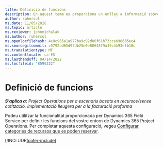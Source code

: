 ```yaml
---
title: Definició de funcions
description: En aquest tema es proporciona un enllaç a informació sobre la manera de configurar categories de recursos que es poden reservar.
author: ruhercul
ms.date: 11/05/2020
ms.topic: article
ms.reviewer: johnmichalak
ms.author: ruhercul
ms.openlocfilehash: 4e8c965a1a977ba9c92d80f61b73ccab98635ec4
ms.sourcegitcommit: c0792bd65d92db25e0e8864879a19c4b93efb10c
ms.translationtype: MT
ms.contentlocale: ca-ES
ms.lasthandoff: 04/14/2022
ms.locfileid: "8596222"
---
```

# <a name="define-roles"></a>Definició de funcions

_**S'aplica a:** Project Operations per a escenaris basats en recursos/sense cotització, implementació lleugera per a la facturació proforma_

Podeu utilitzar la funcionalitat proporcionada per Dynamics 365 Field Service per definir les funcions del vostre entorn de Dynamics 365 Project Operations. Per completar aquesta configuració, vegeu [Configurar categories de recursos que es poden reservar](/dynamics365/field-service/set-up-bookable-resource-categories).


[!INCLUDE[footer-include](../includes/footer-banner.md)]